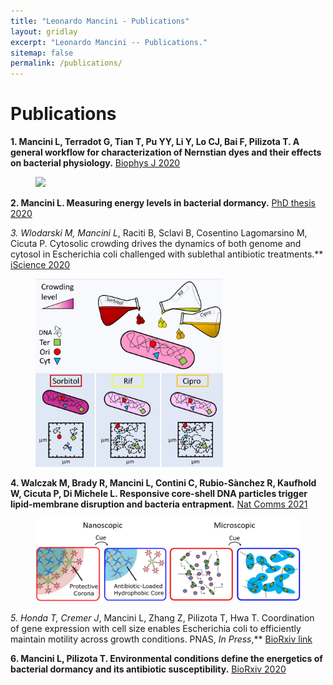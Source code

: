 ```yaml
---
title: "Leonardo Mancini - Publications"
layout: gridlay
excerpt: "Leonardo Mancini -- Publications."
sitemap: false
permalink: /publications/
---
```



# Publications


**1. Mancini L, Terradot G, Tian T, Pu YY, Li Y, Lo CJ, Bai F, Pilizota T. A general workflow for characterization
of Nernstian dyes and their effects on bacterial physiology.** [Biophys J 2020](https://doi.org/10.1016/j.bpj.2019.10.030)
<figure class="fourth">
  <img src="https://github.com/mlaenoc/leonardomancini/blob/gh-pages/images/BJ cover art.png" style="width: 400px">
 </figure>


**2. Mancini L. Measuring energy levels in bacterial dormancy.** [PhD thesis 2020](http://dx.doi.org/10.7488/era/79)

**3. Wlodarski M*, Mancini L*, Raciti B, Sclavi B, Cosentino Lagomarsino M, Cicuta P. Cytosolic crowding drives
the dynamics of both genome and cytosol in Escherichia coli challenged with sublethal antibiotic treatments.**
[iScience 2020](https://doi.org/10.1016/j.isci.2020.101560)
<figure class="fourth">
  <img src="https://github.com/mlaenoc/leonardomancini/blob/gh-pages/images/Graphical abstract cytosolic crowding.jpg" style="width: 300px">
 </figure>

**4. Walczak M, Brady R, Mancini L, Contini C, Rubio-Sànchez R, Kaufhold W, Cicuta P, Di Michele L.
Responsive core-shell DNA particles trigger lipid-membrane disruption and bacteria entrapment.** [Nat Comms 2021](https://doi.org/10.1038/s41467-021-24989-7) 
<figure class="fourth">
  <img src="https://github.com/mlaenoc/leonardomancini/blob/gh-pages/images/Responsive core shell graphical abstract.jpg" style="width: 600px">
 </figure>

**5. Honda T*, Cremer J*, Mancini L, Zhang Z, Pilizota T, Hwa T. Coordination of gene expression with cell size
enables Escherichia coli to efficiently maintain motility across growth conditions. PNAS, _In Press_,** [BioRxiv link](https://doi.org/10.1101/2021.05.12.443892)

**6. Mancini L, Pilizota T. Environmental conditions define the energetics of bacterial dormancy and its antibiotic
susceptibility.** [BioRxiv 2020](https://doi.org/10.1101/2020.06.18.160226)
